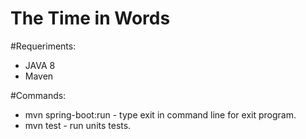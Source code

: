 # The Time in Words

#Requeriments:
- JAVA 8
- Maven

#Commands:
- mvn spring-boot:run - type exit in command line for exit program.
- mvn test - run units tests.

